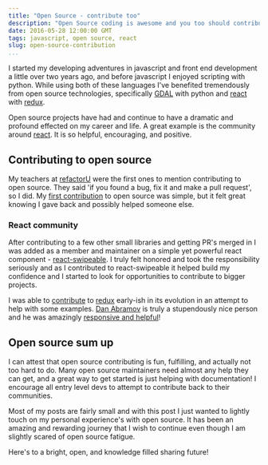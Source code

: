 ```yaml
---
title: "Open Source - contribute too"
description: "Open Source coding is awesome and you too should contribute"
date: 2016-05-28 12:00:00 GMT
tags: javascript, open source, react
slug: open-source-contribution
...
```


I started my developing adventures in javascript and front end development a little over two years ago, and before javascript I enjoyed scripting with python. While using both of these languages I've benefited tremendously from open source technologies, specifically [GDAL](https://pypi.python.org/pypi/GDAL/) with python and [react](http://facebook.github.io/react/) with [redux](http://redux.js.org/).

Open source projects have had and continue to have a dramatic and profound effected on my career and life. A great example is the community around [react](http://facebook.github.io/react/). It is so helpful, encouraging, and positive.

## Contributing to open source

My teachers at [refactorU](http://www.refactoru.com/) were the first ones to mention contributing to open source. They said 'if you found a bug, fix it and make a pull request', so I did. My [first contribution](https://github.com/loganbestwick/geo-tools/commits?author=hartzis) to open source was simple, but it felt great knowing I gave back and possibly helped someone else.

### React community

After contributing to a few other small libraries and getting PR's merged in I was added as a member and maintainer on a simple yet powerful react component - [react-swipeable](https://github.com/dogfessional/react-swipeable/graphs/contributors). I truly felt honored and took the responsibility seriously and as I contributed to react-swipeable it helped build my confidence and I started to look for opportunities to contribute to bigger projects.

I was able to [contribute](https://github.com/reactjs/redux/commits?author=hartzis) to [redux](http://redux.js.org/) early-ish in its evolution in an attempt to help with some examples. [Dan Abramov](https://twitter.com/dan_abramov) is truly a stupendously nice person and he was amazingly [responsive and helpful](https://github.com/reactjs/redux/pull/424)!

## Open source sum up

I can attest that open source contributing is fun, fulfilling, and actually not too hard to do. Many open source maintainers need almost any help they can get, and a great way to get started is just helping with documentation! I encourage all entry level devs to attempt to contribute back to their communities.

Most of my posts are fairly small and with this post I just wanted to lightly touch on my personal experience's with open source. It has been an amazing and rewarding journey that I wish to continue even though I am slightly scared of open source fatigue.

Here's to a bright, open, and knowledge filled sharing future!
